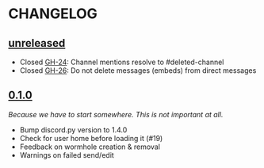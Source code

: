 # CHANGELOG

## [unreleased]

- Closed [GH-24](https://github.com/sinus-x/discord-wormhole/issues/24): Channel mentions resolve to #deleted-channel
- Closed [GH-26](https://github.com/sinus-x/discord-wormhole/issues/26): Do not delete messages (embeds) from direct messages


## [0.1.0]

_Because we have to start somewhere. This is not important at all._

- Bump discord.py version to 1.4.0
- Check for user home before loading it (#19)
- Feedback on wormhole creation & removal
- Warnings on failed send/edit

[unreleased]: https://github.com/sinus-x/discord-wormhole/compare/v0.1.0...devel
[0.1.0]: https://github.com/sinus-x/discord-wormhole/releases/tag/v0.1.0
